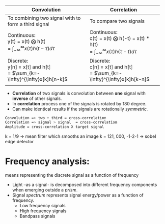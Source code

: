 | Convolution                                                                                       | Correlation                                                                                                      |
| ------------------------------------------------------------------------------------------------- | ---------------------------------------------------------------------------------------------------------------- |
| To combining two signal with to form a third signal                                               | To compare two signals                                                                                           |
| Continuous:<br>y(t) = x(t) $\bigotimes$ h(t)<br>= $\int_{-\infty}^{\infty} x(\tau)h(t-\tau)d\tau$ | Continuous:<br>c(t) = x(t) $\bigotimes$ h(-t) = x(t) * h(t)<br>= $\int_{-\infty}^{\infty} x(\tau)h(\tau-t)d\tau$ |
| Discrete: <br>y[n] = x[t] and h[t]<br>= $\sum_{k=-\infty}^{\infty}x[k]h[n-k]$                     | Discrete: <br>c[n] = x[t] and h[t]<br>= $\sum_{k=-\infty}^{\infty}x[k]h[k-n]$                                    |
|                                                                                                   |                                                                                                                  |

- **Correlation** of two signals is convolution between **one** signal with **inverse** of other signals.
- In **correlation** process one of the signals is rotated by 180 degree.
- Can make identical results if the signals are rotationally *symmetric*.
```bash
Convolution => two + third = cross-correlation
Correlation => signal > signal  = cross-correlation
Amplitude = cross-correlation X target signal 
```

k = 1/9 -> mean filter which smooths an image
k = 121, 000, -1-2-1 -> sobel edge detector

# Frequency analysis: 
means representing the discrete signal as a function of frequency
- Light –as a signal- is decomposed into different frequency components when emerging outside a *prism*.
- Signal *spectrum* represents signal energy/power as a function of frequency.
	- Low frequency signals
	- High frequency signals
	- Bandpass signals